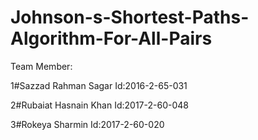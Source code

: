 # Johnson-s-Shortest-Paths-Algorithm-For-All-Pairs

Team Member:

1#Sazzad Rahman Sagar
 Id:2016-2-65-031
 
2#Rubaiat Hasnain Khan
 Id:2017-2-60-048

3#Rokeya Sharmin
 Id:2017-2-60-020
 
